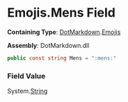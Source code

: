 # Emojis\.Mens Field

**Containing Type**: [DotMarkdown](../../README.md)\.[Emojis](../README.md)

**Assembly**: DotMarkdown\.dll

```csharp
public const string Mens = ":mens:"
```

### Field Value

System\.[String](https://docs.microsoft.com/en-us/dotnet/api/system.string)